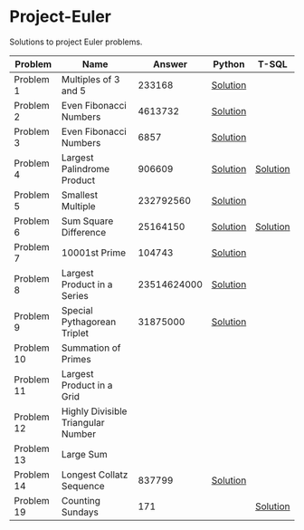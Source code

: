 # Project-Euler
Solutions to project Euler problems.

| Problem  | Name | Answer | Python | T-SQL |
| ------------- | ------------- | ------------- | ------------- | ------------- |
| Problem 1  | Multiples of 3 and 5 | 233168 | [Solution](https://github.com/timothymahajan/Project-Euler/blob/master/001/Multiples_Of_Three_And_Five.py) |
| Problem 2  | Even Fibonacci Numbers | 4613732 | [Solution](https://github.com/timothymahajan/Project-Euler/blob/master/002/Even_Fibonacci_Numbers.py) |
| Problem 3  | Even Fibonacci Numbers | 6857 | [Solution](https://github.com/timothymahajan/Project-Euler/blob/master/003/Largest_Prime_Factor.py) |
| Problem 4  | Largest Palindrome Product | 906609 | [Solution](https://github.com/timothymahajan/Project-Euler/blob/master/004/Largest_Palindrome_Product.py) | [Solution](https://github.com/timothymahajan/Project-Euler/blob/master/004/Largest_Palindrome_Product.sql)
| Problem 5  | Smallest Multiple | 232792560 | [Solution](https://github.com/timothymahajan/Project-Euler/blob/master/005/Smallest_Multiple.py) |
| Problem 6  | Sum Square Difference | 25164150 | [Solution](https://github.com/timothymahajan/Project-Euler/blob/master/006/Sum_Square_Difference.py) | [Solution](https://github.com/timothymahajan/Project-Euler/blob/master/006/Sum_Square_Differences.sql)
| Problem 7  | 10001st Prime | 104743 | [Solution](https://github.com/timothymahajan/Project-Euler/blob/master/007/10001st_Prime.py) |
| Problem 8  | Largest Product in a Series | 23514624000 | [Solution](https://github.com/timothymahajan/Project-Euler/blob/master/008/Largest_Product_In_A_Series.py) |
| Problem 9  | Special Pythagorean Triplet | 31875000 | [Solution](https://github.com/timothymahajan/Project-Euler/blob/master/009/Special_Pythagorean_Triplet.py) |
| Problem 10  | Summation of Primes | | |
| Problem 11  | Largest Product in a Grid | | |
| Problem 12  | Highly Divisible Triangular Number | | |
| Problem 13  | Large Sum | | |
| Problem 14  | Longest Collatz Sequence | 837799 | [Solution](https://github.com/timothymahajan/Project-Euler/blob/master/014/Longest_Collatz_Sequence.py) |
| Problem 19  | Counting Sundays | 171 | | [Solution](https://github.com/timothymahajan/Project-Euler/blob/master/019/Counting_Sundays.sql) |

